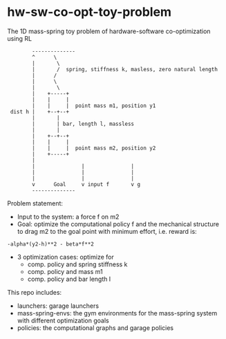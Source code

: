 # hw-sw-co-opt-toy-problem
The 1D mass-spring toy problem of hardware-software co-optimization using RL
```
        --------------
        ^      \
        |       \
        |       /  spring, stiffness k, masless, zero natural length 
        |      /
        |      \
        |       \
        |    +-----+
        |    |     |
        |    |     |  point mass m1, position y1
 dist h |    +--+--+
        |       |
        |       | bar, length l, massless
        |       |
        |    +--+--+
        |    |     |
        |    |     |  point mass m2, position y2
        |    +-----+
        |                               
        |               |               |
        |               |               |
        |               |               |
        v      Goal     v input f       v g
        --------------
```
Problem statement:
- Input to the system: a force f on m2
- Goal: optimize the computational policy f and the mechanical structure to drag m2 to the goal point with minimum effort,
i.e. reward is: 
```
-alpha*(y2-h)**2 - beta*f**2
``` 
- 3 optimization cases: optimize for
    - comp. policy and spring stiffness k
    - comp. policy and mass m1
    - comp. policy and bar length l

This repo includes:
- launchers: garage launchers
- mass-spring-envs: the gym environments for the mass-spring system with different optimization goals
- policies: the computational graphs and garage policies
